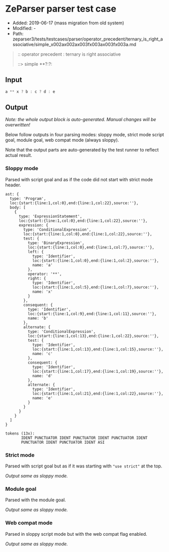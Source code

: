 # ZeParser parser test case

- Added: 2019-06-17 (mass migration from old system)
- Modified: -
- Path: zeparser3/tests/testcases/parser/operator_precedent/ternary_is_right_associative/simple_x002ax002ax003fx003ax003fx003a.md

> :: operator precedent : ternary is right associative
>
> ::> simple **?:?:

## Input

`````js
a ** x ? b : c ? d : e
`````

## Output

_Note: the whole output block is auto-generated. Manual changes will be overwritten!_

Below follow outputs in four parsing modes: sloppy mode, strict mode script goal, module goal, web compat mode (always sloppy).

Note that the output parts are auto-generated by the test runner to reflect actual result.

### Sloppy mode

Parsed with script goal and as if the code did not start with strict mode header.

`````
ast: {
  type: 'Program',
  loc:{start:{line:1,col:0},end:{line:1,col:22},source:''},
  body: [
    {
      type: 'ExpressionStatement',
      loc:{start:{line:1,col:0},end:{line:1,col:22},source:''},
      expression: {
        type: 'ConditionalExpression',
        loc:{start:{line:1,col:0},end:{line:1,col:22},source:''},
        test: {
          type: 'BinaryExpression',
          loc:{start:{line:1,col:0},end:{line:1,col:7},source:''},
          left: {
            type: 'Identifier',
            loc:{start:{line:1,col:0},end:{line:1,col:2},source:''},
            name: 'a'
          },
          operator: '**',
          right: {
            type: 'Identifier',
            loc:{start:{line:1,col:5},end:{line:1,col:7},source:''},
            name: 'x'
          }
        },
        consequent: {
          type: 'Identifier',
          loc:{start:{line:1,col:9},end:{line:1,col:11},source:''},
          name: 'b'
        },
        alternate: {
          type: 'ConditionalExpression',
          loc:{start:{line:1,col:13},end:{line:1,col:22},source:''},
          test: {
            type: 'Identifier',
            loc:{start:{line:1,col:13},end:{line:1,col:15},source:''},
            name: 'c'
          },
          consequent: {
            type: 'Identifier',
            loc:{start:{line:1,col:17},end:{line:1,col:19},source:''},
            name: 'd'
          },
          alternate: {
            type: 'Identifier',
            loc:{start:{line:1,col:21},end:{line:1,col:22},source:''},
            name: 'e'
          }
        }
      }
    }
  ]
}

tokens (13x):
       IDENT PUNCTUATOR IDENT PUNCTUATOR IDENT PUNCTUATOR IDENT
       PUNCTUATOR IDENT PUNCTUATOR IDENT ASI
`````

### Strict mode

Parsed with script goal but as if it was starting with `"use strict"` at the top.

_Output same as sloppy mode._

### Module goal

Parsed with the module goal.

_Output same as sloppy mode._

### Web compat mode

Parsed in sloppy script mode but with the web compat flag enabled.

_Output same as sloppy mode._
